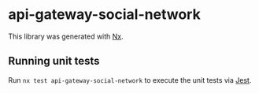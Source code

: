 # api-gateway-social-network

This library was generated with [Nx](https://nx.dev).

## Running unit tests

Run `nx test api-gateway-social-network` to execute the unit tests via [Jest](https://jestjs.io).
